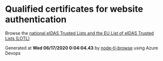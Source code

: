 # Qualified certificates for website authentication 
 Browse the [national eIDAS Trusted Lists and the EU List of eIDAS Trusted Lists (LOTL)](https://webgate.ec.europa.eu/tl-browser/#/) 
 
 
Generated at **Wed 06/17/2020  0:04:04.43** by [node-tl-browse](https://github.com/ymedlop/node-tl-browser) using Azure Devops 
